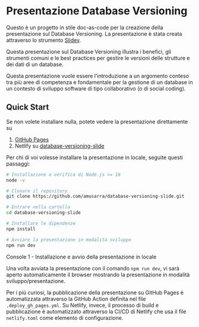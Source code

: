 # Presentazione Database Versioning
Questo è un progetto in stile doc-as-code per la creazione della presentazione sul Database Versioning. 
La presentazione è stata creata attraverso lo strumento [Slidev](https://github.com/slidevjs/slidev).

Questa presentazione sul Database Versioning illustra i benefici, gli strumenti comuni e le best practices per gestire 
le versioni delle strutture e dei dati di un database.

Questa presentazione vuole essere l'introduzione a un argomento conteso tra più aree di competenza e fondamentale 
per la gestione di un database in un contesto di sviluppo software di tipo collaborativo (o di social coding).

## Quick Start
Se non volete installare nulla, potete vedere la presentazione direttamente su
1. [GitHub Pages](https://amusarra.github.io/database-versioning-slide)
2. Netlify su [database-versioning-slide](https://database-versioning.dontesta.it/)

Per chi di voi volesse installare la presentazione in locale, seguite questi passaggi:

```bash
# Installazione o verifica di Node.js >= 18
node -v

# Clonare il repository
git clone https://github.com/amusarra/database-versioning-slide.git

# Entrare nella cartella
cd database-versioning-slide

# Installare le dipendenze
npm install

# Avviare la presentazione in modalità sviluppo
npm run dev
```
Console 1 - Installazione e avvio della presentazione in locale

Una volta avviata la presentazione con il comando `npm run dev`, vi sarà aperto automaticamente il browser mostrando la
presentazione in modalità sviluppo/presentazione.

Per i più curiosi, la pubblicazione della presentazione su GitHub Pages è automatizzata attraverso la GitHub Action
definita nel file `.deploy_gh_pages.yml`. Su Netlify, invece, il processo di build e pubblicazione è automatizzato
attraverso la CI/CD di Netlify che usa il file `netlify.toml` come elemento di configurazione.
